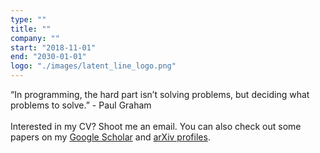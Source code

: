 ```yaml
---
type: ""
title: ""
company: ""
start: "2018-11-01"
end: "2030-01-01"
logo: "./images/latent_line_logo.png"
---
```

<!--
What are the properties underlying intelligence? How do these manifest in neural computation? And how can we build software based on these principles? At the intersection of artificial intelligence (AI) and neuroscience, I build probabilistic machine learning systems with neural-inspiration, in pursuit of general AI.

What else am I up to? I’m a runner, a yogi, a traveler, a concertgoer. My bookshelf spreads the gamut from DF Wallace and Heinlein, to Brian Greene and Tim Maudlin. -->

<!-- I was selected to the [Forbes 30 Under 30 in Science](https://www.forbes.com/sites/alexknapp/2016/01/04/30-under-30-in-science-exploring-new-worlds-in-the-stars-and-in-our-cells/)
<br><br>
Interested in my CV? Shoot me an email. You can also check out some papers on my [Google Scholar](https://scholar.google.com/citations?hl=en&user=Cbea-9AAAAAJ&view_op=list_works&sortby=pubdate) and [arXiv profiles](https://arxiv.org/find/cs/1/au:+Lavin_A/0/1/0/all/0/1).
 -->
“In programming, the hard part isn’t solving problems, but deciding what problems to solve.” - Paul Graham
<br><br>
Interested in my CV? Shoot me an email. You can also check out some papers on my [Google Scholar](https://scholar.google.com/citations?hl=en&user=Cbea-9AAAAAJ&view_op=list_works&sortby=pubdate) and [arXiv profiles](https://arxiv.org/find/cs/1/au:+Lavin_A/0/1/0/all/0/1).


<!-- "Everything not saved will be lost." - Nintendo quit screen message -->
